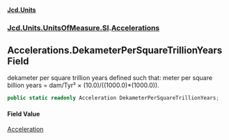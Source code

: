 #### [Jcd.Units](index 'index')
### [Jcd.Units.UnitsOfMeasure.SI](Jcd.Units.UnitsOfMeasure.SI 'Jcd.Units.UnitsOfMeasure.SI').[Accelerations](Accelerations 'Jcd.Units.UnitsOfMeasure.SI.Accelerations')

## Accelerations.DekameterPerSquareTrillionYears Field

dekameter per square trillion years defined such that: meter per square billion years = dam/Tyr² ×
(10.0)/((1000.0)*(1000.0)).

```csharp
public static readonly Acceleration DekameterPerSquareTrillionYears;
```

#### Field Value
[Acceleration](Acceleration 'Jcd.Units.UnitTypes.Acceleration')